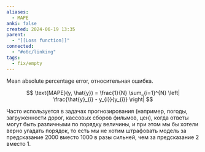 ```yaml
---
aliases:
  - MAPE
anki: false
created: 2024-06-19 13:35
parent:
  - "[[Loss function]]"
connected:
  - "#обс/linking"
tags:
  - fix/empty
---
```


Mean absolute percentage error, относительная ошибка.

$$ \text{MAPE}(y, \hat{y}) = \frac{1}{N} \sum_{i=1}^{N} \left| \frac{\hat{y}_{i} - y_{i}}{y_{i}} \right| $$

Часто используется в задачах прогнозирования (например, погоды, загруженности дорог, кассовых сборов фильмов, цен), когда ответы могут быть различными по порядку величины, и при этом мы бы хотели верно угадать порядок, то есть мы не хотим штрафовать модель за предсказание 2000 вместо 1000 в разы сильней, чем за предсказание 2 вместо 1.

